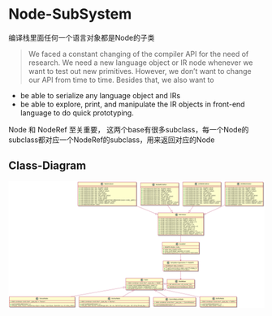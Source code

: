 # Node-SubSystem

编译栈里面任何一个语言对象都是Node的子类

> We faced a constant changing of the compiler API for the need of research. We need a new language object or IR node whenever we want to test out new primitives. However, we don’t want to change our API from time to time. Besides that, we also want to

- be able to serialize any language object and IRs
- be able to explore, print, and manipulate the IR objects in front-end language to do quick prototyping.

Node 和 NodeRef 至关重要， 这两个base有很多subclass，每一个Node的subclass都对应一个NodeRef的subclass，用来返回对应的Node

## Class-Diagram

![class diagram](../out/tvm/node-class/tvm-class-diagram.png)

